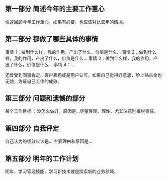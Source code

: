 
## 第一部分 简述今年的主要工作重心 

快速回顾今年工作重心，如果有必要，也应该对比去年的情况。

## 第二部分 都做了哪些具体的事情

事情 1：做到什么样，我的作用，产出了什么，价值是什么… 
事情 2：做到什么样，我的作用，产出了什么，价值是什么… 
事情 3：做到什么样，我的作用，产出了什么，价值是什么… 
事情 4：…

还曾受到同事肯定、客户表扬或是用户认可，如果自己觉得好意思，脸上贴点金也无妨，佐证自己工作的成效。

## 第三部分 问题和遗憾的部分

某个工作目标 ：没怎么做好，原因是…尽量客观，理性，尤其注意别推脱责任。

## 第四部分 自我评定 

自己认为的绩效应该是… 主要理由和原因是…

## 第五部分 明年的工作计划 

明年，学习管理技能、学习新技术或是探索新的业务领域…

